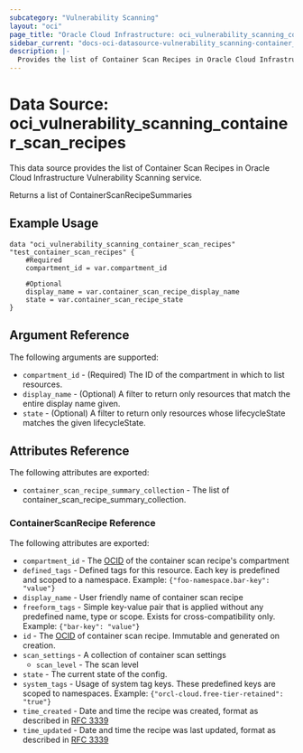 ```yaml
---
subcategory: "Vulnerability Scanning"
layout: "oci"
page_title: "Oracle Cloud Infrastructure: oci_vulnerability_scanning_container_scan_recipes"
sidebar_current: "docs-oci-datasource-vulnerability_scanning-container_scan_recipes"
description: |-
  Provides the list of Container Scan Recipes in Oracle Cloud Infrastructure Vulnerability Scanning service
---
```


# Data Source: oci_vulnerability_scanning_container_scan_recipes
This data source provides the list of Container Scan Recipes in Oracle Cloud Infrastructure Vulnerability Scanning service.

Returns a list of ContainerScanRecipeSummaries


## Example Usage

```hcl
data "oci_vulnerability_scanning_container_scan_recipes" "test_container_scan_recipes" {
	#Required
	compartment_id = var.compartment_id

	#Optional
	display_name = var.container_scan_recipe_display_name
	state = var.container_scan_recipe_state
}
```

## Argument Reference

The following arguments are supported:

* `compartment_id` - (Required) The ID of the compartment in which to list resources.
* `display_name` - (Optional) A filter to return only resources that match the entire display name given.
* `state` - (Optional) A filter to return only resources whose lifecycleState matches the given lifecycleState.


## Attributes Reference

The following attributes are exported:

* `container_scan_recipe_summary_collection` - The list of container_scan_recipe_summary_collection.

### ContainerScanRecipe Reference

The following attributes are exported:

* `compartment_id` - The [OCID](https://docs.cloud.oracle.com/iaas/Content/General/Concepts/identifiers.htm) of the container scan recipe's compartment
* `defined_tags` - Defined tags for this resource. Each key is predefined and scoped to a namespace. Example: `{"foo-namespace.bar-key": "value"}` 
* `display_name` - User friendly name of container scan recipe
* `freeform_tags` - Simple key-value pair that is applied without any predefined name, type or scope. Exists for cross-compatibility only. Example: `{"bar-key": "value"}` 
* `id` - The [OCID](https://docs.cloud.oracle.com/iaas/Content/General/Concepts/identifiers.htm) of container scan recipe. Immutable and generated on creation.
* `scan_settings` - A collection of container scan settings
	* `scan_level` - The scan level
* `state` - The current state of the config.
* `system_tags` - Usage of system tag keys. These predefined keys are scoped to namespaces. Example: `{"orcl-cloud.free-tier-retained": "true"}` 
* `time_created` - Date and time the recipe was created, format as described in [RFC 3339](https://tools.ietf.org/rfc/rfc3339)
* `time_updated` - Date and time the recipe was last updated, format as described in [RFC 3339](https://tools.ietf.org/rfc/rfc3339)

